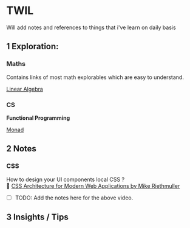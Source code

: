 # TWIL
Will add notes and references to things that i've learn on daily basis


## 1 Exploration:

### Maths

Contains links of most math explorables which are easy to understand.

[Linear Algebra](https://www.youtube.com/playlist?list=PLg-OiIIbfPj3Wldtb0QfV0Yse8tL2nLGm)


### CS

**Functional Programming**

[Monad](https://youtu.be/C2w45qRc3aU)

## 2 Notes

### CSS

How to design your UI components local CSS ? <br>
🎥 [CSS Architecture for Modern Web Applications by Mike Riethmuller](https://youtu.be/ZWPMzJfJHnc)

- [ ] TODO: Add the notes here for the above video.

## 3 Insights / Tips
